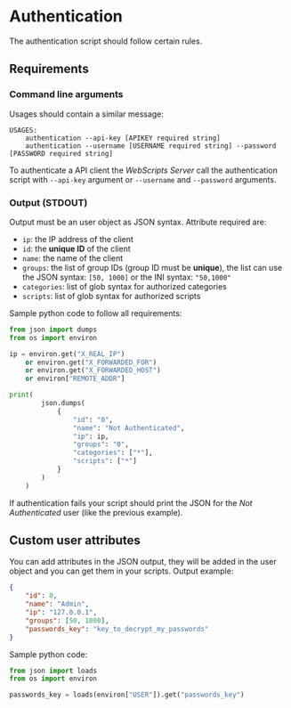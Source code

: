 # Authentication

The authentication script should follow certain rules.

## Requirements

### Command line arguments

Usages should contain a similar message:
```text
USAGES:
	authentication --api-key [APIKEY required string]
	authentication --username [USERNAME required string] --password [PASSWORD required string]
```

To authenticate a API client the *WebScripts Server* call the authentication script with `--api-key` argument or `--username` and `--password` arguments.

### Output (STDOUT)

Output must be an user object as JSON syntax.
Attribute required are:

 - `ip`: the IP address of the client
 - `id`: the **unique ID** of the client 
 - `name`: the name of the client
 - `groups`: the list of group IDs (group ID must be **unique**), the list can use the JSON syntax: `[50, 1000]` or the INI syntax: `"50,1000"`
 - `categories`: list of glob syntax for authorized categories
 - `scripts`: list of glob syntax for authorized scripts

Sample python code to follow all requirements:
```python
from json import dumps
from os import environ

ip = environ.get("X_REAL_IP")
    or environ.get("X_FORWARDED_FOR")
    or environ.get("X_FORWARDED_HOST")
    or environ["REMOTE_ADDR"]

print(
        json.dumps(
            {
                "id": "0",
                "name": "Not Authenticated",
                "ip": ip,
                "groups": "0",
                "categories": ["*"],
                "scripts": ["*"]
            }
        )
    )
```

If authentication fails your script should print the JSON for the *Not Authenticated* user (like the previous example).

## Custom user attributes

You can add attributes in the JSON output, they will be added in the user object and you can get them in your scripts.
Output example:
```json
{
    "id": 0,
    "name": "Admin",
    "ip": "127.0.0.1",
    "groups": [50, 1000],
    "passwords_key": "key_to_decrypt_my_passwords"
}
```

Sample python code:
```python
from json import loads
from os import environ

passwords_key = loads(environ["USER"]).get("passwords_key")
```
